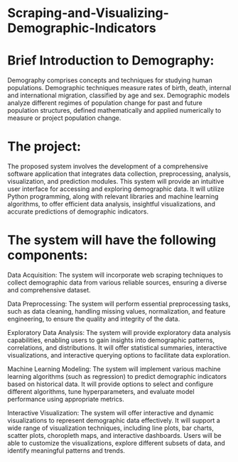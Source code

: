 # Scraping-and-Visualizing-Demographic-Indicators

# Brief Introduction to Demography:
Demography comprises concepts and techniques for studying human populations. Demographic techniques measure rates of birth, death,
internal and international migration, classified by age and sex. Demographic models analyze different regimes of population change for past and future population structures, defined mathematically and applied numerically to measure or project population change.

# The project:
The proposed system involves the development of a comprehensive software application that integrates data collection, preprocessing, analysis, visualization, and prediction modules. This system will provide an intuitive user interface for accessing and exploring demographic data. It will utilize Python programming, along with relevant libraries and machine learning algorithms, to offer efficient data analysis, insightful visualizations, and accurate predictions of demographic indicators. 

# The system will have the following components:

 Data Acquisition: The system will incorporate web scraping techniques to collect demographic data from various reliable sources, ensuring a diverse and comprehensive dataset.

 Data Preprocessing: The system will perform essential preprocessing tasks, such as data cleaning, handling missing values, normalization, and feature engineering, to ensure the quality and integrity of the data.

 Exploratory Data Analysis: The system will provide exploratory data analysis capabilities, enabling users to gain insights into demographic patterns, correlations, and distributions. It will offer statistical summaries, interactive visualizations, and interactive querying options to facilitate data exploration.

 Machine Learning Modeling: The system will implement various machine learning algorithms (such as regression) to predict demographic indicators based on historical data. It will provide options to select and configure different algorithms, tune hyperparameters, and evaluate model performance using appropriate metrics.

Interactive Visualization: The system will offer interactive and dynamic visualizations to represent demographic data effectively. It will support a wide range of visualization techniques, including line plots, bar charts, scatter plots, choropleth maps, and interactive dashboards. Users will be able to customize the visualizations, explore different subsets of data, and identify meaningful patterns and trends.

